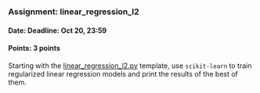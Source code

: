 ### Assignment: linear_regression_l2
#### Date: Deadline: Oct 20, 23:59
#### Points: 3 points

Starting with the [linear_regression_l2.py](https://github.com/ufal/npfl129/tree/master/labs/01/linear_regression_l2.py)
template, use `scikit-learn` to train regularized linear regression models
and print the results of the best of them.
